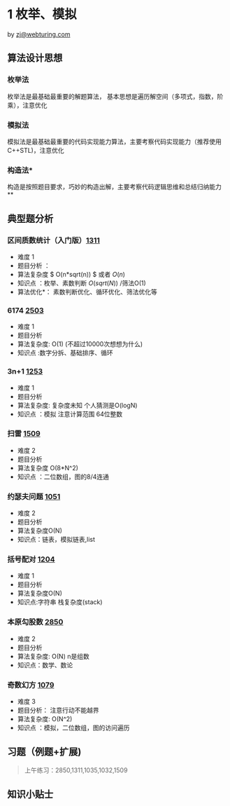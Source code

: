 # 1 枚举、模拟
by zj@webturing.com

## 算法设计思想

### 枚举法
枚举法是最基础最重要的解题算法， 基本思想是遍历解空间（多项式，指数，阶乘），注意优化
### 模拟法
模拟法是最基础最重要的代码实现能力算法，主要考察代码实现能力（推荐使用C++STL)，注意优化
### 构造法*
构造是按照题目要求，巧妙的构造出解，主要考察代码逻辑思维和总结归纳能力**
## 典型题分析

### 区间质数统计（入门版）[1311](http://acm.webturing.com/JudgeOnline/problem.php?id=1311)
- 难度 1
- 题目分析 ：
- 算法复杂度  $ O(n*sqrt(n)) $   或者 $O(n)$
- 知识点 ：枚举、素数判断 $O(sqrt(N))$ /筛法O(1)
- 算法优化*： 素数判断优化、循环优化、筛法优化等




###  6174 [2503](http://acm.webturing.com/JudgeOnline/problem.php?id=2503)
- 难度 1
- 题目分析
- 算法复杂度: O(1) (不超过10000次想想为什么)
- 知识点 :数字分拆、基础排序、循环

### 3n+1 [1253](http://acm.webturing.com/JudgeOnline/problem.php?id=1253)
- 难度 1
- 题目分析
- 算法复杂度: 复杂度未知 个人猜测是O(logN)
- 知识点 ：模拟 注意计算范围 64位整数

### 扫雷 [1509](http://acm.webturing.com/JudgeOnline/problem.php?id=1509)
- 难度 2
- 题目分析
- 算法复杂度 O(8*N^2)
- 知识点 ：二位数组，图的8/4连通

### 约瑟夫问题 [1051](http://acm.webturing.com/JudgeOnline/problem.php?id=1051)
- 难度 2
- 题目分析
- 算法复杂度O(N)
- 知识点：链表，模拟链表,list

### 括号配对 [1204](http://acm.webturing.com/JudgeOnline/problem.php?id=1204)
- 难度 1
- 题目分析
- 算法复杂度O(N)
- 知识点:字符串 栈复杂度(stack)


###  本原勾股数 [2850](http://acm.webturing.com/JudgeOnline/problem.php?id=1079)
- 难度 2
- 题目分析
- 算法复杂度: O(N) n是组数 
- 知识点：数学、数论


###  奇数幻方 [1079](http://acm.webturing.com/JudgeOnline/problem.php?id=1079)
- 难度 3
- 题目分析： 注意行动不能越界
- 算法复杂度: O(N^2) 
- 知识点 ：模拟，二位数组，图的访问遍历

## 习题（例题+扩展)

> 上午练习：2850,1311,1035,1032,1509


## 知识小贴士


